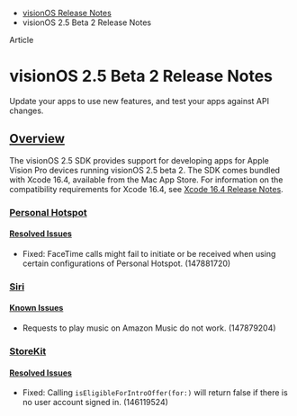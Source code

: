 - [visionOS Release Notes](https://developer.apple.com/documentation/visionos-release-notes)
- visionOS 2.5 Beta 2 Release Notes

Article

# visionOS 2.5 Beta 2 Release Notes

Update your apps to use new features, and test your apps against API changes.

## [Overview](https://developer.apple.com/documentation/visionos-release-notes/visionos-2_5-release-notes#Overview)

The visionOS 2.5 SDK provides support for developing apps for Apple Vision Pro devices running visionOS 2.5 beta 2. The SDK comes bundled with Xcode 16.4, available from the Mac App Store. For information on the compatibility requirements for Xcode 16.4, see [Xcode 16.4 Release Notes](https://developer.apple.com/documentation/Xcode-Release-Notes/xcode-16_4-release-notes).

### [Personal Hotspot](https://developer.apple.com/documentation/visionos-release-notes/visionos-2_5-release-notes#Personal-Hotspot)

#### [Resolved Issues](https://developer.apple.com/documentation/visionos-release-notes/visionos-2_5-release-notes#Resolved-Issues)

- Fixed: FaceTime calls might fail to initiate or be received when using certain configurations of Personal Hotspot. (147881720)

### [Siri](https://developer.apple.com/documentation/visionos-release-notes/visionos-2_5-release-notes#Siri)

#### [Known Issues](https://developer.apple.com/documentation/visionos-release-notes/visionos-2_5-release-notes#Known-Issues)

- Requests to play music on Amazon Music do not work. (147879204)

### [StoreKit](https://developer.apple.com/documentation/visionos-release-notes/visionos-2_5-release-notes#StoreKit)

#### [Resolved Issues](https://developer.apple.com/documentation/visionos-release-notes/visionos-2_5-release-notes#Resolved-Issues)

- Fixed: Calling `isEligibleForIntroOffer(for:)` will return false if there is no user account signed in. (146119524)
